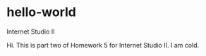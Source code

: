 # hello-world
Internet Studio II 

Hi.
This is part two of Homework 5 for Internet Studio II.
I am cold. 
